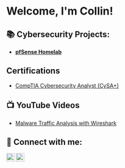 <h1>Welcome, I'm Collin!

<h2>📚 Cybersecurity Projects:</h2>

- <b> [pfSense Homelab](https://github.com/CollinBeneturski/pfSense-Homelab)</b>

  
<h2> Certifications</h2>

- [CompTIA Cybersecurity Analyst (CySA+)](https://www.credly.com/badges/bfca2465-4c0a-4864-bfc8-5f8f6b6b68c5/public_url)

<h2>📺 YouTube Videos</h2>

- [Malware Traffic Analysis with Wireshark]()

<h2> 🤳 Connect with me:</h2>

[<img align="left" alt="JoshMadakor | YouTube" width="22px" src="https://cdn.jsdelivr.net/npm/simple-icons@v3/icons/youtube.svg" />][youtube]
[<img align="left" alt="JoshMadakor | Twitter" width="22px" src="https://cdn.jsdelivr.net/npm/simple-icons@v3/icons/twitter.svg" />][twitter]


[twitter]: https://twitter.com/CollinBene
[youtube]: https://www.youtube.com/channel/UCanWPJ2TCMEwGxqsNtnB1mg
[instagram]: https://www.instagram.com/joshmadakor/
[linkedin]: https://linkedin.com/in/joshmadakor

<!--
**joshmadakor1/joshmadakor1** is a ✨ _special_ ✨ repository because its `README.md` (this file) appears on your GitHub profile.

Here are some ideas to get you started:

- 🔭 I’m currently working on ...
- 🌱 I’m currently learning ...
- 👯 I’m looking to collaborate on ...
- 🤔 I’m looking for help with ...
- 💬 Ask me about ...
- 📫 How to reach me: ...
- 😄 Pronouns: ...
- ⚡ Fun fact: ...
-->
